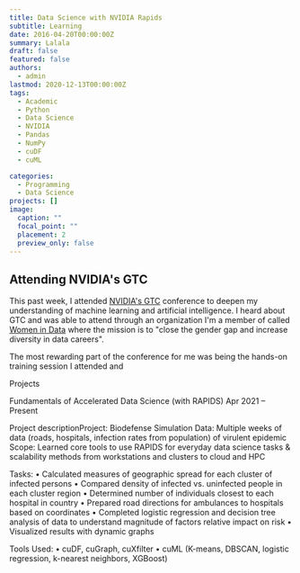 ```yaml
---
title: Data Science with NVIDIA Rapids
subtitle: Learning
date: 2016-04-20T00:00:00Z
summary: Lalala
draft: false
featured: false
authors:
  - admin
lastmod: 2020-12-13T00:00:00Z
tags:
  - Academic
  - Python
  - Data Science
  - NVIDIA
  - Pandas
  - NumPy
  - cuDF
  - cuML

categories:
  - Programming
  - Data Science
projects: []
image:
  caption: ""
  focal_point: ""
  placement: 2
  preview_only: false
---
```


## Attending NVIDIA's GTC
This past week, I attended [NVIDIA's GTC](https://www.nvidia.com/en-us/gtc/) conference to deepen my understanding of machine learning and artificial intelligence. I heard about GTC and was able to attend through an organization I'm a member of called [Women in Data](https://www.womenindata.org/) where the mission is to "close the gender gap and increase diversity in data careers".




The most rewarding part of the conference for me was being the hands-on training session I attended and




Projects

Fundamentals of Accelerated Data Science (with RAPIDS)
Apr 2021 – Present

Project descriptionProject: Biodefense Simulation
Data: Multiple weeks of data (roads, hospitals, infection rates from population) of virulent epidemic
Scope: Learned core tools to use RAPIDS for everyday data science tasks & scalability methods from workstations and clusters to cloud and HPC

Tasks:
• Calculated measures of geographic spread for each cluster of infected persons
• Compared density of infected vs. uninfected people in each cluster region
• Determined number of individuals closest to each hospital in country
• Prepared road directions for ambulances to hospitals based on coordinates
• Completed logistic regression and decision tree analysis of data to understand magnitude of factors relative impact on risk
• Visualized results with dynamic graphs

Tools Used:
• cuDF, cuGraph, cuXfilter
• cuML (K-means, DBSCAN, logistic regression, k-nearest neighbors, XGBoost)


<!-- # Types of projects needed:

# When In Doubt, Include These Projects:

# The more carefully tailored your portfolio is to the specific jobs you’re applying for, the better the results you’re likely to get. But if you’re applying for entry-level positions, you’re probably casting a wide net, and you’re also likely to be looking at positions that require a lot of the same skills regardless of industry. If you put together a portfolio with at least one project in each of these categories, you’ll be off to an excellent start.

# Data Cleaning Project: Data preparation, data, munging, data cleaning – whatever you want to call it, it accounts for 60-80% of most data science jobs, so you definitely need a project that demonstrates your data scrubbing skills. At a bare minimum, you’ll want to find a messy data set (don’t pick anything that’s already been cleaned), come up with some interesting analytical questions to examine, and then clean the data and perform some basic analysis to answer those questions.

# If you want to step the difficulty up here, collecting your own data (via APIs, web scraping, or some other method) demonstrates some additional skill. Working with unstructured dataof some sort (as opposed to a messy-but-still-structured data set) also looks good.

# Data Storytelling and Visualization Project: Telling stories, offering real insight, and convincing others with data are key parts of any data science job. The best analysis in the world is useless if you can’t get your CEO to understand or take action based on it. This project should take readers on an analytical journey and bring them to a conclusion that’s understandable even to a layperson with little coding or statistical background.

# Data visualization and communication skills will be important here to show and explain what your code is doing. It would be fine to present this in the form of a Jupyter Notebook or in R Markdown, but you could add some extra difficulty with additional polish, like customizing your chart designs or including some interactive elements.

# A Group Project: Working together in a group demonstrates you’ve got communication and collaboration skills, both of which are important for data science jobs. Any type of project could be a group project; what’s important here is to demonstrate that you can function in a team setting both in interpersonal terms (clear communication, fair division of labor, genuine collaboration) and in technical terms (managing projects with Git and GitHub).

# If you want to up the difficulty here, try to get involved with a popular open source project, like contributing to a data-science-related open-source library in a language of your choice. This can be quite difficult, but if you do manage to make a contribution to a popular library or package, this can really make your application stand out to employers.

# For example, Alina Chistyakova, the Lead IT Recruiter at Spice IT Recruitment, says that “successful commits to well-known open-source projects” are one of the things that makes a data science portfolio stand out to her. Kitware HR Director Jeff Hall said that “What really puts a plus in the column of candidates that apply here is having contributed to our specific open-source projects.”

# Other Project Types to Consider

# End-to-End System Building Project: A lot of data science jobs can include building systems that can efficiently analyze regular data sets as they come in, rather than analyzing a single specific data set. For example, you might be tasked with building a dashboard for the sales team that visualizes the company’s sales data and updates regularly as new data comes in.

# This project should show that you’re capable of building a system that can perform the same analysis on new data sets as they’re input, as well as capable of building a system that can be understood and run with relative ease by others. The simplest version of this would be well-commented code that can take data from a public, regularly-updated data set, and perform some analysis. Its README file should explain how it can be used by others, and the project should be relatively easy for other coders to run via the command line.

# If you’d like to step up the difficulty here, the sky’s the limit: you could build full-fledged interactive web dashboards, or build a system that handles real-time/streaming data. The key here is just to show that you can build an analytical system that’s reusable and that other people, or at the very least other programmers, can understand.

# Explanatory Blog Post, Article, or Talk: Being able to explain complex technical concepts in simple, understandable terms is a valuable skill for any data scientist, so explaining some technical concept in a blog post, article, or conference talk can be a great addition to your portfolio if it’s done well. Just be sure to pick a topic that’s suitably complex, and one that you understand and can explain. A blog post explaining what’s happening under the hood in a machine learning algorithm that’s frequently used in your target industry, for example, could be a great inclusion to a portfolio.

# https://www.dataoptimal.com/data-science-projects-2018/

# The ability to communicate
# The ability to collaborate with others
# Technical competence
# The ability to reason about data
# The motivation and ability to take initiative -->
